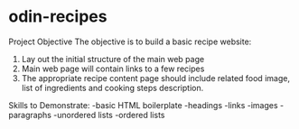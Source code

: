 # odin-recipes
Project Objective
The objective is to build a basic recipe website:
1. Lay out the initial structure of the main web page
2. Main web page will contain links to a few recipes
3. The appropriate recipe content page should include related food image, list of ingredients and cooking steps description.

Skills to Demonstrate:
-basic HTML boilerplate
-headings
-links
-images
-paragraphs
-unordered lists
-ordered lists